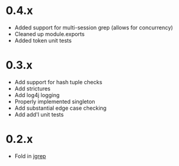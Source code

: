 0.4.x
====

* Added support for multi-session grep (allows for concurrency)
* Cleaned up module.exports
* Added token unit tests

0.3.x
====

* Add support for hash tuple checks
* Add strictures
* Add log4j logging
* Properly implemented singleton
* Add substantial edge case checking
* Add add&apos;l unit tests

0.2.x
====

* Fold in [jgrep](https://github.com/janearc/jagrep)

